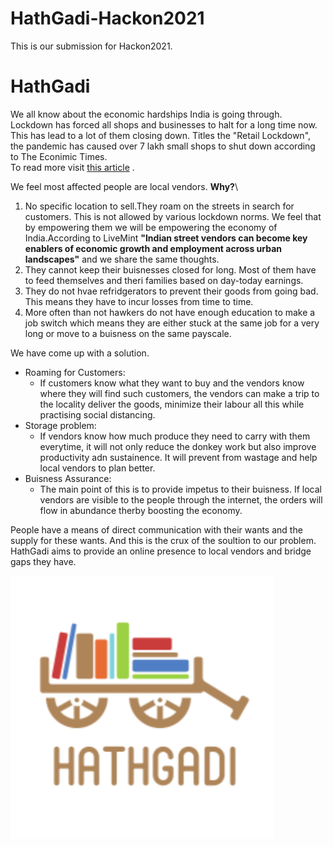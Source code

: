 # HathGadi-Hackon2021
This is our submission for Hackon2021.
# HathGadi # 
We all know about the economic hardships India is going through. Lockdown has forced all shops and businesses to halt for a long time now. This has lead to a lot of them closing down. Titles the "Retail Lockdown", the pandemic has caused over 7 lakh small shops to shut down according to The Econimic Times.\
To read more visit [this article]( https://m.economictimes.com/industry/cons-products/fmcg/over-7-lakh-small-stores-may-have-shut-shop-due-to-lockdown/articleshow/76096517.cms) .

We feel most affected people are local vendors. **Why?**\
1. No specific location to sell.They roam on the streets in search for customers. This is not allowed by various lockdown norms. We feel that by empowering them we will be empowering the economy of India.According to LiveMint **"Indian street vendors can become key enablers of economic growth and employment across urban landscapes"** and we share the same thoughts.
2. They cannot keep their buisnesses closed for long. Most of them have to feed themselves and theri families based on day-today earnings. 
3. They do not hvae refridgerators to prevent their goods from going bad. This means they have to incur losses from time to time.
4. More often than not hawkers do not have enough education to make a job switch which means they are either stuck at the same job for a very long or move to a buisness on the        same payscale. 


We have come up with a solution. 
 - Roaming for Customers:
     - If customers know what they want to buy and the vendors know where they will find such customers, the vendors can make a trip to the locality deliver the goods, minimize           their labour all this while practising social distancing. 
 - Storage problem: 
    - If vendors know how much produce they need to carry with them everytime, it will not only reduce the donkey work but also improve productivity adn sustainence. It will             prevent from wastage and help local vendors to plan better.
 - Buisness Assurance:
    - The main point of this is to provide impetus to their buisness. If local vendors are visible to the people through the internet, the orders will flow in abundance therby           boosting the economy. 
   
 People have a means of direct communication with their wants and the supply for these wants. And this is the crux of the soultion to our problem. HathGadi aims to provide an online presence to local vendors and bridge gaps they have.
                                     
                                     
                                     
   ![HathGadi](/hathgadi_nav_circle.png)
